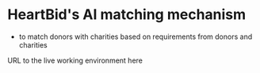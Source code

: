 # HeartBid's AI matching mechanism
  - to match donors with charities based on requirements from donors and charities

URL to the live working environment here
